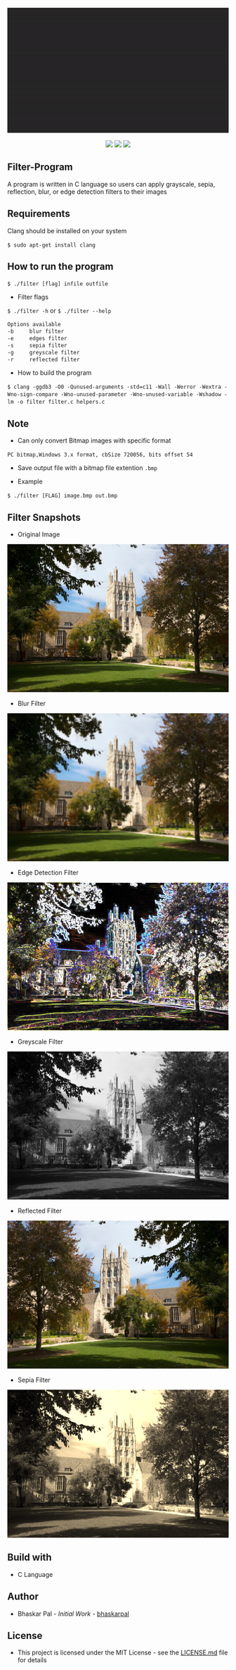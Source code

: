 
<p align="center">
  <img src="image_converter.gif" alt="animated" />
</p>

<p align="center">
  <img src="https://img.shields.io/badge/contributions-welcome-brightgreen.svg?style=flat"/>
  <img src="https://ci.appveyor.com/api/projects/status/pjxh5g91jpbh7t84?svg=true"/>
  <img src="https://img.shields.io/github/license/onyx-storm/Filter-Program"/>
</p>


## Filter-Program
A program is written in C language so users can apply grayscale, sepia, reflection, blur, or edge detection filters to their images

## Requirements
Clang should be installed on your system

`$ sudo apt-get install clang`

## How to run the program

`$ ./filter [flag] infile outfile`


* Filter flags

`$ ./filter -h` or `$ ./filter --help`
```
Options available
-b     blur filter
-e     edges filter
-s     sepia filter
-g     greyscale filter
-r     reflected filter
```
* How to build the program 

`$ clang -ggdb3 -O0 -Qunused-arguments -std=c11 -Wall -Werror -Wextra -Wno-sign-compare -Wno-unused-parameter -Wno-unused-variable -Wshadow -lm -o filter filter.c helpers.c`

## Note

* Can only convert Bitmap images with specific format

`PC bitmap,Windows 3.x format, cbSize 720056, bits offset 54`

* Save output file with a bitmap file extention `.bmp`

* Example

`$ ./filter [FLAG] image.bmp out.bmp`

## Filter Snapshots
* Original Image

![Original](original.bmp)

* Blur Filter

![blur_filter](blur_filter.bmp)

* Edge Detection Filter

![edge_filter](edge_filter.bmp)

* Greyscale Filter

![greyscale_filter](greyscale_filter.bmp)

* Reflected Filter

![reflected_filter](reflected_filter.bmp)

* Sepia Filter

![sepia_filter](sepia_filter.bmp)

## Build with
* C Language

## Author
* Bhaskar Pal - *Initial Work* - [bhaskarpal](https://github.com/onyx-storm) 

## License
* This project is licensed under the MIT License - see the [LICENSE.md](LICENSE) file for details
